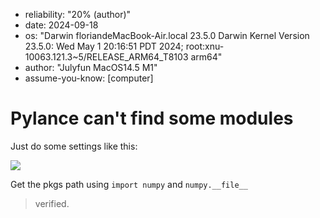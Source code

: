 - reliability: "20% (author)"
- date: 2024-09-18
- os: "Darwin floriandeMacBook-Air.local 23.5.0 Darwin Kernel Version 23.5.0: Wed May  1 20:16:51 PDT 2024; root:xnu-10063.121.3~5/RELEASE_ARM64_T8103 arm64"
- author: "Julyfun MacOS14.5 M1"
- assume-you-know: [computer]

# Pylance can't find some modules

Just do some settings like this:

![](https://how-to-1258460161.cos.ap-shanghai.myqcloud.com/how-to/Screenshot%20from%202024-09-18%2017-54-04.webp)

Get the pkgs path using `import numpy` and `numpy.__file__`

> verified.

